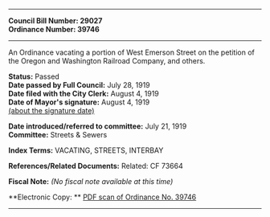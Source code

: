* * * * *  
  
**Council Bill Number: [](#h0)[](#h2)29027**   
**Ordinance Number: 39746**  
  
* * * * *  
  
An Ordinance vacating a portion of West Emerson Street on the petition of the Oregon and Washington Railroad Company, and others.  
  
**Status:** Passed   
**Date passed by Full Council:** July 28, 1919   
**Date filed with the City Clerk:** August 4, 1919   
**Date of Mayor's signature:** August 4, 1919   
[(about the signature date)](/~public/approvaldate.htm)   
  
  
**Date introduced/referred to committee:** July 21, 1919   
**Committee:** Streets & Sewers   
  
**Index Terms:** VACATING, STREETS, INTERBAY  
  
**References/Related Documents:** Related: CF 73664  
  
**Fiscal Note:** *(No fiscal note available at this time)*  
  
**Electronic Copy: ** [PDF scan of Ordinance No. 39746](/~archives/Ordinances/Ord_39746.pdf)  
  
* * * * *  
